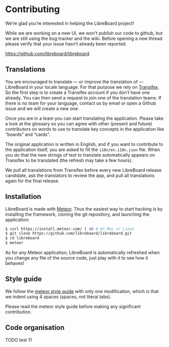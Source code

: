 # Contributing

We’re glad you’re interested in helping the LibreBoard project!

While we are working on a new UI, we won't publish our code to github, but we
are still using the bug tracker and the wiki. Before opening a new thread please
verify that your issue hasn’t already been reported.

https://github.com/libreboard/libreboard

## Translations

You are encouraged to translate — or improve the translation of — LibreBoard in
your locale language. For that purpose we rely on
[Transifex](https://www.transifex.com/projects/p/libreboard). So the first step
is to create a Transifex account if you don’t have one already. You can then
send a request to join one of the translation teams. If there is no team for
your language, contact us by email or open a Github issue and we will create a
new one.

Once you are in a team you can start translating the application. Please take a
look at the glossary so you can agree with other (present and future)
contributors on words to use to translate key concepts in the application like
“boards” and “cards”.

The original application is written in English, and if you want to contribute to
the application itself, you are asked to fill the `i18n/en.i18n.json` file. When
you do that the new strings of text to translate automatically appears on
Transifex to be translated (the refresh may take a few hours).

We pull all translations from Transifex before every new LibreBoard release
candidate, ask the translators to review the app, and pull all translations
again for the final release.

## Installation

LibreBoard is made with [Meteor](https://www.meteor.com). Thus the easiest way
to start hacking is by installing the framework, cloning the git repository, and
launching the application:

```bash
$ curl https://install.meteor.com/ | sh # On Mac or Linux
$ git clone https://github.com/libreboard/libreboard.git
$ cd libreboard
$ meteor
```

As for any Meteor application, LibreBoard is automatically refreshed when you
change any file of the source code, just play with it to see how it behaves!

## Style guide

We follow the
[meteor style guide](https://github.com/meteor/meteor/wiki/Meteor-Style-Guide)
with only one modification, which is that we indent using 4 spaces (spaces, not
literal tabs).

Please read the meteor style guide before making any significant contribution.

## Code organisation

TODO
test 11